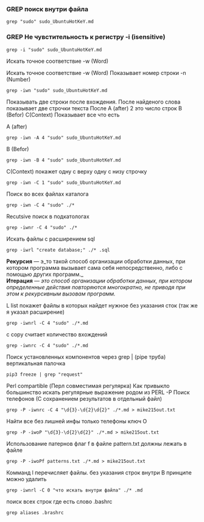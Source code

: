 ### GREP поиск внутри файла

```
grep "sudo" sudo_UbuntuHotKeY.md
```

### GREP Не чувстительность к регистру -i (isensitive)

```
grep -i "sudo" sudo_UbuntuHotKeY.md
```

Искать точное соответствие -w (Word)

Искать точное соответствие -w (Word)
Показывает номер строки -n (Number)

```
grep -iwn "sudo" sudo_UbuntuHotKeY.md
```

Показывать две строки после вхождения.
После найденого слова показывает две строчки текста После А (after) 2 это число строк B (Befor) C(Context) Показывает все что есть

А (after) 
```
grep -iwn -A 4 "sudo" sudo_UbuntuHotKeY.md
```

B (Befor) 
```
grep -iwn -B 4 "sudo" sudo_UbuntuHotKeY.md
```

C(Context) покажет одну с верху одну с низу строчку
```
grep -iwn -C 1 "sudo" sudo_UbuntuHotKeY.md
```

Поиск во всех файлах каталога

```
grep -iwn -C 4 "sudo" ./*
```

Recutsive поиск в подкатологах

```
grep -iwnr -C 4 "sudo" ./*
```

Искать файлы с расширением sql

```
grep -iwrl "create database;" ./* .sql
```


__Рекурсия__ — э_то такой способ организации обработки данных, при котором программа вызывает сама себя непосредственно, либо с помощью других программ._  
 __Итерация__ _— это способ организации обработки данных, при котором определенные действия повторяются многократно, не приводя при этом к рекурсивным вызовам программ._

L list покажет файлы в которых найдет нужное без указания сток (так же я указал расширение)

```
grep -iwnrl -C 4 "sudo" ./*.md
```

c copy считает количество вхождений

```
grep -iwnrc -C 4 "sudo" ./*.md
```

Поиск установленных компонентов через grep
| (pipe 	труба) вертикальная палочка

```
pip3 freeze | grep "request"
```

Perl compartible (Перл совместимая регулярка) Как привыкло большинство искать регулярные выражение родом из PERL
-P
Поиск телефонов  (С сохранением результатов в отдельный файл)

```
grep -P -iwnrc -C 4 "\d{3}-\d{2}\d{2}" ./*.md > mike215out.txt
```

Найти все без лишней инфы только телефоны ключ O

```
grep -P -iwoP "\d{3}-\d{2}\d{2}" ./*.md > mike215out.txt
```

Использование патернов флаг f в файле pattern.txt должны лежать в файле

```
grep -P -iwoPf patterns.txt ./*.md > mike215out.txt
```

Комманд l перечисляет файлы. без указания строк внутри
В принципе можно удалить
```
grep -iwnrl -C 0 "что искать внутри файла" ./* .md
```
поиск всех строк где есть слово .bashrc
```dtd
grep aliases .brashrc
```